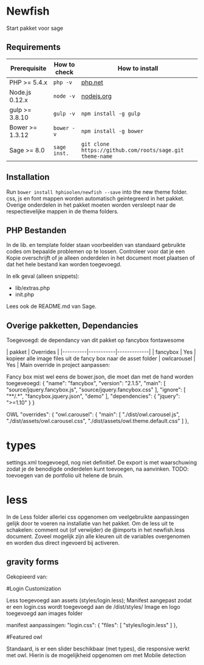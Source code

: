 # Newfish
Start pakket voor sage


## Requirements

| Prerequisite    | How to check | How to install
| --------------- | ------------ | ------------- |
| PHP >= 5.4.x    | `php -v`     | [php.net](http://php.net/manual/en/install.php) |
| Node.js 0.12.x  | `node -v`    | [nodejs.org](http://nodejs.org/) |
| gulp >= 3.8.10  | `gulp -v`    | `npm install -g gulp` |
| Bower >= 1.3.12 | `bower -v`   | `npm install -g bower` |
| Sage >= 8.0     | `sage inst.` | `git clone https://github.com/roots/sage.git theme-name` |

## Installation

Run `bower install hphioolen/newfish --save` into the new theme folder. css, js en font mappen worden automatisch geintegreerd in het pakket.
Overige onderdelen in het pakket moeten worden versleept naar de respectievelijke mappen in de thema folders. 

## PHP Bestanden
In de lib. en template folder staan voorbeelden van standaard gebruikte codes om bepaalde problemen op te lossen.
Controleer voor dat je een Kopie overschrijft of je alleen onderdelen in het document moet plaatsen of dat het hele bestand kan worden toegevoegd.

In elk geval (alleen snippets):
- lib/extras.php
- init.php

Lees ook de README.md van Sage.

## Overige pakketten, Dependancies
Toegevoegd: de dependancy van dit pakket op 
fancybox
fontawesome


| pakket   | Overrides | 
|----------|-----------|-------------|
| fancybox | Yes       | kopieer alle image files uit de fancy box naar de asset folder
| owlcarousel | Yes       | Main override in project aanpassen:

Fancy box mist wel eens de bower.json, die moet dan met de hand worden toegeveoegd:
{
	"name": "fancybox",
	"version": "2.1.5",
	"main": [
		"source/jquery.fancybox.js",
		"source/jquery.fancybox.css"
	],
	"ignore": [
    	"**/.*",
    	"fancybox.jquery.json",
    	"demo"
	],
	"dependencies": {
		"jquery": ">=1.10"
	}
}

OWL
 "overrides": {
     "owl.carousel": {
      "main": [
        "./dist/owl.carousel.js",
        "./dist/assets/owl.carousel.css",
        "./dist/assets/owl.theme.default.css"
      ]
    },
    


# types 

settings.xml toegevoegd, nog niet definitief. De export is met waarschuwing zodat je de benodigde onderdelen kunt toevoegen, na aanvinken. 
TODO: toevoegen van de portfolio uit helene de bruin.

# less
In de Less folder allerlei css opgenomen om veelgebruikte aanpassingen gelijk door te voeren na installatie van het pakket.
Om de less uit te schakelen: comment out (of verwijder) de @imports in het newfish.less document.
Zoveel mogelijk zijn alle kleuren uit de variables overgenomen en worden dus direct ingevoerd bij activeren. 

## gravity forms
Gekopieerd van:


#Login Customization

Less toegevoegd aan assets (styles/login.less);
Manifest aangepast zodat er een login.css wordt toegevoegd aan de /dist/styles/
Image en logo toegevoegd aan images folder

manifest aanpassingen:
"login.css": {
      "files": [
        "styles/login.less"
      ]
    },
    
  

#Featured owl

Standaard, is er een slider beschikbaar (met types), die responsive werkt met owl. 
Hierin is de mogelijkheid opgenomen om met Mobile detection  



